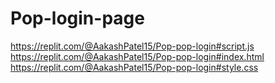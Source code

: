 # Pop-login-page

https://replit.com/@AakashPatel15/Pop-pop-login#script.js
https://replit.com/@AakashPatel15/Pop-pop-login#index.html
https://replit.com/@AakashPatel15/Pop-pop-login#style.css
